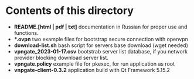 # Contents of this directory

- **README.[html | pdf | txt]**     documentation in Russian for proper use and functions.
- __*.ovpn__                        two example files for bootstrap secure connection with openvpn
- __download-list.sh__              bash script for servers base download (wget needed)
- __vpngate_2023-01-17.csv__        bootstrab server list database, if you network provider blocking download server list.
- __vpngate.policy__                example file for pkexec, for run application as root
- __vnpgate-client-0.3.2__          application build with Qt Framework 5.15.2 
